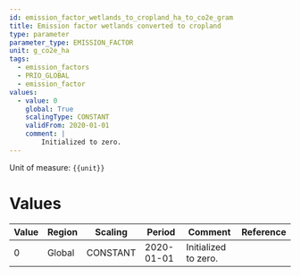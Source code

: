 ```yaml
---
id: emission_factor_wetlands_to_cropland_ha_to_co2e_gram
title: Emission factor wetlands converted to cropland
type: parameter
parameter_type: EMISSION_FACTOR
unit: g_co2e_ha
tags:
  - emission_factors
  - PRIO_GLOBAL
  - emission_factor
values:
  - value: 0
    global: True
    scalingType: CONSTANT
    validFrom: 2020-01-01
    comment: |
        Initialized to zero.
---
```



Unit of measure: `{{unit}}`


# Values


| Value | Region | Scaling | Period | Comment | Reference |
|-------|--------|---------|--------|---------|-----------|
| 0 | Global | CONSTANT | 2020-01-01 | Initialized to zero. |  |


